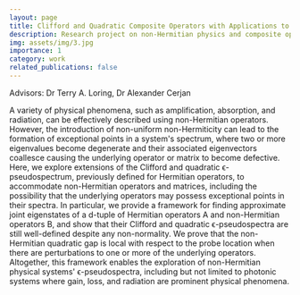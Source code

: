 ```yaml
---
layout: page
title: Clifford and Quadratic Composite Operators with Applications to non-Hermitian Physics.
description: Research project on non-Hermitian physics and composite operators and their gap functions
img: assets/img/3.jpg
importance: 1
category: work
related_publications: false
---
```


Advisors: Dr Terry A. Loring, Dr Alexander Cerjan

A variety of physical phenomena, such as amplification, absorption, and radiation, can be effectively described using non-Hermitian operators. However, the introduction of non-uniform non-Hermiticity can lead to the formation of exceptional points in a system's spectrum, where two or more eigenvalues become degenerate and their associated eigenvectors coallesce causing the underlying operator or matrix to become defective. Here, we explore extensions of the Clifford and quadratic ϵ-pseudospectrum, previously defined for Hermitian operators, to accommodate non-Hermitian operators and matrices, including the possibility that the underlying operators may possess exceptional points in their spectra. In particular, we provide a framework for finding approximate joint eigenstates of a d-tuple of Hermitian operators A and non-Hermitian operators B, and show that their Clifford and quadratic ϵ-pseudospectra are still well-defined despite any non-normality. We prove that the non-Hermitian quadratic gap is local with respect to the probe location when there are perturbations to one or more of the underlying operators. Altogether, this framework enables the exploration of non-Hermitian physical systems' ϵ-pseudospectra, including but not limited to photonic systems where gain, loss, and radiation are prominent physical phenomena.
